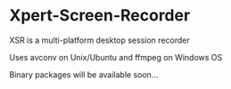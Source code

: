 Xpert-Screen-Recorder
=====================

XSR is a multi-platform desktop session recorder

Uses avconv on Unix/Ubuntu and ffmpeg on Windows OS

Binary packages will be available soon...